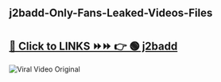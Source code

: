 
 ## j2badd-Only-Fans-Leaked-Videos-Files

# <h2><a href="https://mediaupload.pro?j2badd">🔗 Click to LINKS ⏩⏩ 👉 🟢 j2badd </a></h2>

<a href="https://mediaupload.pro?j2badd" rel="nofollow" data-target="animated-image.originalLink"><img src="https://i.ibb.co.com/xMMVF88/686577567.gif" alt="Viral Video Original" style="max-width: 100%; display: inline-block;" data-target="animated-image.originalImage"></a>